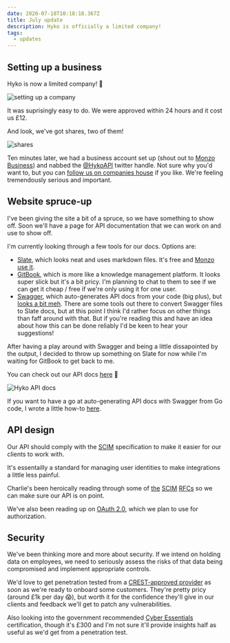 ```yaml
---
date: 2020-07-18T10:18:18.367Z
title: July update
description: Hyko is officially a limited company!
tags:
  - updates
---
```

## Setting up a business

Hyko is now a limited company! 🎉

![setting up a company](https://i.imgur.com/XJEk5QU.png)

It was suprisingly easy to do. We were approved within 24 hours and it cost us £12. 

And look, we've got shares, two of them!

![shares](https://i.imgur.com/GbQMIqG.png)

Ten minutes later, we had a business account set up (shout out to [Monzo Business](https://monzo.com/i/business)) and nabbed the [@HykoAPI](https://twitter.com/hykoapi) twitter handle. Not sure why you'd want to, but you can [follow us on companies house](https://beta.companieshouse.gov.uk/company/12747365) if you like. We're feeling tremendously serious and important. 

## Website spruce-up

I've been giving the site a bit of a spruce, so we have something to show off. Soon we'll have a page for API documentation that we can work on and use to show off. 

I'm currently looking through a few tools for our docs. Options are:

- [Slate](https://github.com/slatedocs/slate), which looks neat and uses markdown files. It's free and [Monzo use it](https://docs.monzo.com/).
- [GitBook](https://www.gitbook.com/), which is more like a knowledge management platform. It looks super slick but it's a bit pricy. I'm planning to chat to them to see if we can get it cheap / free if we're only using it for one user.
- [Swagger](https://swagger.io/), which auto-generates API docs from your code (big plus), but [looks a bit meh](https://swagger.io/tools/swagger-ui/). There are some tools out there to convert Swagger files to Slate docs, but at this point I think I'd rather focus on other things than faff around with that. But if you're reading this and have an idea about how this can be done reliably I'd be keen to hear your suggestions!

After having a play around with Swagger and being a little dissapointed by the output, I decided to throw up something on Slate for now while I'm waiting for GitBook to get back to me. 

You can check out our API docs [here](https://docs.onfolk.com) 👀

![Hyko API docs](https://i.imgur.com/W0QIczG.png)

If you want to have a go at auto-generating API docs with Swagger from Go code, I wrote a little how-to [here](https://onfolk.com/blog/swagger-with-go-walkthrough/).

## API design

Our API should comply with the [SCIM](http://www.simplecloud.info/) specification to make it easier for our clients to work with. 

It's essentailly a standard for managing user identities to make integrations a little less painful.

Charlie's been heroically reading through some of [the](https://tools.ietf.org/html/rfc7643) [SCIM](https://tools.ietf.org/html/rfc7644) [RFCs](https://tools.ietf.org/html/rfc7642) so we can make sure our API is on point.

We've also been reading up on [OAuth 2.0](https://oauth.net/2/), which we plan to use for authorization.


## Security

We've been thinking more and more about security. If we intend on holding data on employees, we need to seriously assess the risks of that data being compromised and implement appropriate controls.

We'd love to get penetration tested from a [CREST-approved provider](crest-approved.org) as soon as we're ready to onboard some customers. They're pretty pricy (around £1k per day 😱), but worth it for the confidence they'll give in our clients and feedback we'll get to patch any vulnerabilities.

Also looking into the government recommended [Cyber Essentials](https://www.ncsc.gov.uk/cyberessentials/overview) certification, though it's £300 and I'm not sure it'll provide insights half as useful as we'd get from a penetration test. 

